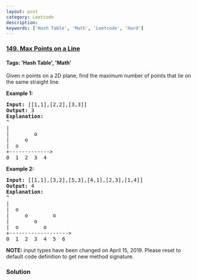 ```yaml
---
layout: post
category: Leetcode
description: 
keywords: ['Hash Table', 'Math', 'Leetcode', 'Hard']
---
```

### [149. Max Points on a Line](https://leetcode.com/problems/max-points-on-a-line)

#### Tags: 'Hash Table', 'Math'

<div class="content__u3I1 question-content__JfgR"><div><p>Given <em>n</em> points on a 2D plane, find the maximum number of points that lie on the same straight line.</p>
<p><strong>Example 1:</strong></p>
<pre><strong>Input:</strong> [[1,1],[2,2],[3,3]]
<strong>Output:</strong> 3
<strong>Explanation:</strong>
^
|
|        o
|     o
|  o  
+-------------&gt;
0  1  2  3  4
</pre>
<p><strong>Example 2:</strong></p>
<pre><strong>Input:</strong> [[1,1],[3,2],[5,3],[4,1],[2,3],[1,4]]
<strong>Output:</strong> 4
<strong>Explanation:</strong>
^
|
|  o
|     o        o
|        o
|  o        o
+-------------------&gt;
0  1  2  3  4  5  6
</pre>
<p><strong>NOTE:</strong> input types have been changed on April 15, 2019. Please reset to default code definition to get new method signature.</p>
</div></div>

### Solution
